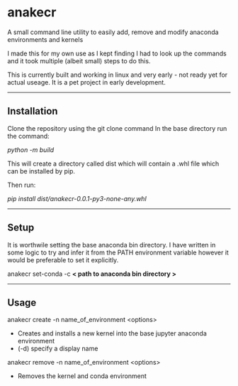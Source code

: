 # anakecr
A small command line utility to easily add, remove and modify anaconda environments and kernels

I made this for my own use as I kept finding I had to look up the commands and it took multiple (albeit small) steps to do this.

This is currently built and working in linux and very early - not ready yet for actual useage. It is a pet project in early development.

<hr>

## Installation

Clone the repository using the git clone command
In the base directory run the command:

<i>python -m build</i>

<p>This will create a directory called dist which will contain a .whl file which can be installed by pip.</p>
<p>Then run:</p>

<i>pip install dist/anakecr-0.0.1-py3-none-any.whl</i>

<hr>

## Setup

<p>It is worthwile setting the base anaconda bin directory. I have written in some logic to try and infer it from the PATH environment variable however it would be preferable to set it explicitly.</P>
<p>anakecr set-conda -c <b>< path to anaconda bin directory ></b> </p>

<hr>

## Usage

anakecr create -n name_of_environment \<options\>
  - Creates and installs a new kernel into the base jupyter anaconda environment
  - (-d) specify a display name

anakecr remove -n name_of_environment \<options\>
  - Removes the kernel and conda environment
